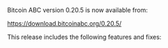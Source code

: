 Bitcoin ABC version 0.20.5 is now available from:

  <https://download.bitcoinabc.org/0.20.5/>

This release includes the following features and fixes:
